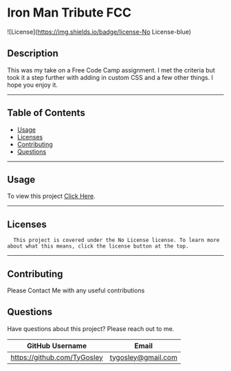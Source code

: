 # Iron Man Tribute FCC

  ![License](https://img.shields.io/badge/license-No License-blue)

  ## Description

This was my take on a Free Code Camp assignment.  I met the criteria but took it a step further with adding in custom CSS and a few other things.  I hope you enjoy it.
___

## Table of Contents

* [Usage](#usage)
* [Licenses](#licenses)
* [Contributing](#contributing)
* [Questions](#questions)

___

## Usage

To view this project [Click Here](https://tygosley.github.io/tributeIronManFCC/).
___

## Licenses

      This project is covered under the No License license. To learn more about what this means, click the license button at the top.

___

## Contributing

Please Contact Me with any useful contributions

## Questions

Have questions about this project?  Please reach out to me.

| GitHub Username                    | Email          |
| --------                           | -------------- |
| https://github.com/TyGosley  | tygosley@gmail.com  |

